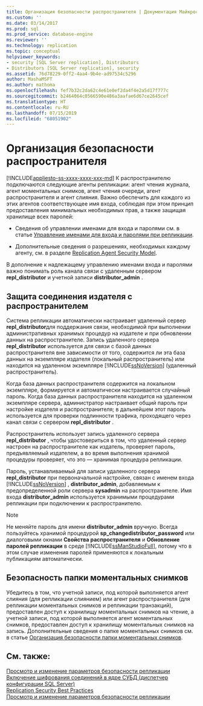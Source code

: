 ```yaml
---
title: Организация безопасности распространителя | Документация Майкрософт
ms.custom: ''
ms.date: 03/14/2017
ms.prod: sql
ms.prod_service: database-engine
ms.reviewer: ''
ms.technology: replication
ms.topic: conceptual
helpviewer_keywords:
- security [SQL Server replication], Distributors
- Distributors [SQL Server replication], security
ms.assetid: 76d78229-0ff2-4aa4-9b4e-ad97534c5296
author: MashaMSFT
ms.author: mathoma
ms.openlocfilehash: fef7b32c2da62c4e61e0ef2da4f4e2a5d17f777c
ms.sourcegitcommit: b2464064c0566590e486a3aafae6d67ce2645cef
ms.translationtype: HT
ms.contentlocale: ru-RU
ms.lasthandoff: 07/15/2019
ms.locfileid: "68051902"
---
```

# <a name="secure-the-distributor"></a>Организация безопасности распространителя
[!INCLUDE[appliesto-ss-xxxx-xxxx-xxx-md](../../../includes/appliesto-ss-xxxx-xxxx-xxx-md.md)]
  К распространителю подключаются следующие агенты репликации: агент чтения журнала, агент моментальных снимков, агент чтения очереди, агент распространителя и агент слияния. Важно обеспечить для каждого из этих агентов соответствующее имя входа, соблюдая при этом принцип предоставления минимальных необходимых прав, а также защищая хранилище всех паролей:  
  
-   Сведения об управлении именами для входа и паролями см. в статье [Управление именами для входа и паролями при репликации](../../../relational-databases/replication/security/identity-and-access-control-replication.md).  
  
-   Дополнительные сведения о разрешениях, необходимых каждому агенту, см. в разделе [Replication Agent Security Model](../../../relational-databases/replication/security/replication-agent-security-model.md).  
  
 В дополнение к надлежащему управлению именами входа и паролями важно понимать роль канала связи с удаленным сервером **repl_distributor** и учетной записи **distributor_admin** .  
  
## <a name="securing-the-connection-from-the-publisher-to-the-distributor"></a>Защита соединения издателя с распространителем  
 Система репликации автоматически настраивает удаленный сервер **repl_distributor**для поддержания связи, необходимой при выполнении административных хранимых процедур на издателе и при обновлении данных на распространителе. Запись удаленного сервера **repl_distributor** используется для связи с базой данных распространителя вне зависимости от того, содержится ли эта база данных на экземпляре издателя (локальный распространитель) или находится на удаленном экземпляре [!INCLUDE[ssNoVersion](../../../includes/ssnoversion-md.md)] (удаленный распространитель).  
  
 Когда база данных распространителя содержится на локальном экземпляре, формируется и автоматически настраивается случайный пароль. Когда база данных распространителя находится на удаленном экземпляре сервера, администратор настраивает общий пароль при настройке издателя и распространителя; в дальнейшем этот пароль используется для проверки подлинности трафика, проходящего через канал связи с сервером **repl_distributor** .  
  
 Распространитель использует запись удаленного сервера **repl_distributor** , чтобы удостовериться в том, что удаленный сервер настроен на распространителе как издатель, проверяет пароль, предъявляемый издателем, а во время выполнения хранимой процедуры проверяет, что это — хранимая процедура репликации.  
  
 Пароль, устанавливаемый для записи удаленного сервера **repl_distributor** при первоначальной настройке, связан с именем входа [!INCLUDE[ssNoVersion](../../../includes/ssnoversion-md.md)] , **distributor_admin**, добавляемым к предопределенной роли сервера **sysadmin** на распространителе. Имя входа **distributor_admin** используется хранимыми процедурами репликации при подключении к распространителю.  
  
> [!NOTE]  
>  Не меняйте пароль для имени **distributor_admin** вручную. Всегда пользуйтесь хранимой процедурой **sp_changedistributor_password** или диалоговыми окнами **Свойства распространителя** и **Обновление паролей репликации** в среде [!INCLUDE[ssManStudioFull](../../../includes/ssmanstudiofull-md.md)], потому что в этом случае изменения паролей применяются к локальным публикациям автоматически.  
  
## <a name="snapshot-folder-security"></a>Безопасность папки моментальных снимков  
 Убедитесь в том, что учетной записи, под которой выполняется агент слияния (для репликации слиянием) или агент распространителя (для репликации моментальных снимков и репликации транзакций), предоставлен доступ к хранилищу моментальных снимков на чтение, а учетной записи, под которой выполняется агент моментальных снимков, предоставлен доступ к хранилищу моментальных снимков на запись. Дополнительные сведения о папке моментальных снимков см. в статье [Организация безопасности папки моментальных снимков](../../../relational-databases/replication/security/secure-the-snapshot-folder.md).  
  
## <a name="see-also"></a>См. также:  
 [Просмотр и изменение параметров безопасности репликации](../../../relational-databases/replication/security/view-and-modify-replication-security-settings.md)   
 [Включение шифрования соединений в ядре СУБД (диспетчер конфигурации SQL Server)](../../../database-engine/configure-windows/enable-encrypted-connections-to-the-database-engine.md)   
 [Replication Security Best Practices](../../../relational-databases/replication/security/replication-security-best-practices.md)   
 [Просмотр и изменение параметров безопасности репликации](../../../relational-databases/replication/security/view-and-modify-replication-security-settings.md)  
  
  
